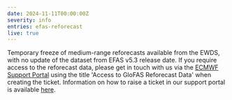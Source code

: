 ```yaml
---
date: 2024-11-11T00:00:00Z
severity: info
entries: efas-reforecast
live: true
---
```

Temporary freeze of medium-range reforecasts available from the EWDS, with no update of the dataset from EFAS v5.3 release date. If you require access to the reforecast data, please get in touch with us via the [ECMWF Support Portal](https://confluence.ecmwf.int/site/support) using the title 'Access to GloFAS Reforecast Data' when creating the ticket. Information on how to raise a ticket in our support portal is available
[here](https://confluence.ecmwf.int/display/CEMS/CEMS-Flood+Data+Support).

